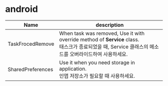 # android

| Name              | description                                                  |
| ----------------- | ------------------------------------------------------------ |
| TaskFrocedRemove  | When task was removed, Use it with override method of **Service** class.<br />태스크가 종료되었을 때, Service 클래스의 메소드를 오버라이드하여 사용하세요. |
| SharedPreferences | Use it when you need storage in application. <br />인앱 저장소가 필요할 때 사용하세요. |

